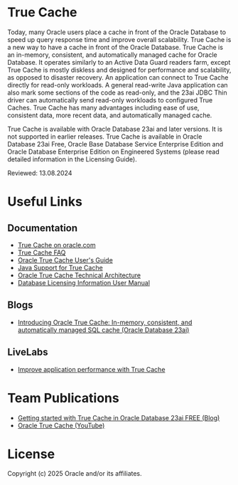 # True Cache

Today, many Oracle users place a cache in front of the Oracle Database to speed up query response time and improve overall scalability. True Cache is a new way to have a cache in front of the Oracle Database. True Cache is an in-memory, consistent, and automatically managed cache for Oracle Database. It operates similarly to an Active Data Guard readers farm, except True Cache is mostly diskless and designed for performance and scalability, as opposed to disaster recovery. An application can connect to True Cache directly for read-only workloads. A general read-write Java application can also mark some sections of the code as read-only, and the 23ai JDBC Thin driver can automatically send read-only workloads to configured True Caches.
True Cache has many advantages including ease of use, consistent data, more recent data, and automatically managed cache.

True Cache is available with Oracle Database 23ai and later versions. It is not supported in earlier releases. True Cache is available in Oracle Database 23ai Free, Oracle Base Database Service Enterprise Edition and Oracle Database Enterprise Edition on Engineered Systems (please read detailed information in the Licensing Guide).

Reviewed: 13.08.2024

# Useful Links

## Documentation  
 
- [True Cache on oracle.com](https://www.oracle.com/database/truecache/)
- [True Cache FAQ](https://www.oracle.com/database/truecache/faq/)
- [Oracle True Cache User's Guide](https://docs.oracle.com/en/database/oracle/oracle-database/23/odbtc/index.html)
- [Java Support for True Cache](https://docs.oracle.com/en/database/oracle/oracle-database/23/jjdbc/JDBC-getting-started.html#GUID-B4CFD064-76D7-4384-B4A9-6E8725968D9B)
- [Oracle True Cache Technical Architecture](https://docs.oracle.com/en/database/oracle/oracle-database/23/tciad/tc_genarch.html)
- [Database Licensing Information User Manual](https://docs.oracle.com/en/database/oracle/oracle-database/23/dblic/Licensing-Information.html#GUID-F796455D-C7EF-4836-9F69-2BCCDA49B7BD)

## Blogs

- [Introducing Oracle True Cache: In-memory, consistent, and automatically managed SQL cache (Oracle Database 23ai)](https://blogs.oracle.com/database/post/introducing-oracle-true-cache)

## LiveLabs

- [Improve application performance with True Cache](https://apexapps.oracle.com/pls/apex/r/dbpm/livelabs/view-workshop?wid=3933&clear=180)
  
# Team Publications

- [Getting started with True Cache in Oracle Database 23ai FREE (Blog)](https://blogs.oracle.com/coretec/post/true-cache-in-23ai-free)
- [Oracle True Cache (YouTube)](https://youtu.be/ecxflHglhJo?si=Son0ec6P1MKAL2YL)


# License

Copyright (c) 2025 Oracle and/or its affiliates.
